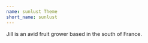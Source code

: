 ```yaml
---
name: sunlust Theme
short_name: sunlust
---
```

Jill is an avid fruit grower based in the south of France.
